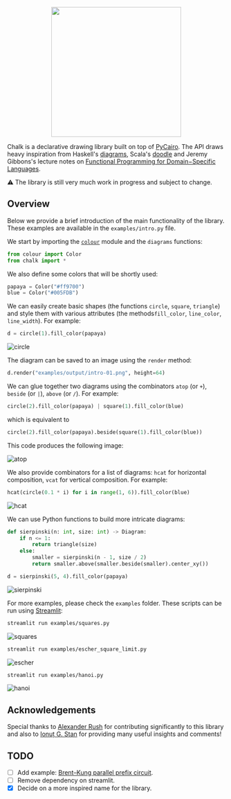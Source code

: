<p align="center"><img src="https://raw.githubusercontent.com/danoneata/chalk/master/examples/output/logo-sm.png" width=300></p>

Chalk is a declarative drawing library built on top of [PyCairo](https://pycairo.readthedocs.io).
The API draws heavy inspiration from
Haskell's [diagrams](https://diagrams.github.io/),
Scala's [doodle](https://github.com/creativescala/doodle/) and
Jeremy Gibbons's lecture notes on [Functional Programming for Domain−Specific Languages](http://www.cs.ox.ac.uk/publications/publication7583-abstract.html).

⚠️ The library is still very much work in progress and subject to change.

## Overview

Below we provide a brief introduction of the main functionality of the library.
These examples are available in the `examples/intro.py` file.

We start by importing the [`colour`](https://github.com/vaab/colour) module and the `diagrams` functions:

```python
from colour import Color
from chalk import *
```

We also define some colors that will be shortly used:

```python
papaya = Color("#ff9700")
blue = Color("#005FDB")
```

We can easily create basic shapes (the functions `circle`, `square`, `triangle`) and style them with various attributes (the methods`fill_color`, `line_color`, `line_width`).
For example:

```python
d = circle(1).fill_color(papaya)
```

![circle](https://raw.githubusercontent.com/danoneata/chalk/master/examples/output/intro-01.png)

The diagram can be saved to an image using the `render` method:

```python
d.render("examples/output/intro-01.png", height=64)
```

We can glue together two diagrams using the combinators `atop` (or `+`), `beside` (or `|`), `above` (or `/`).
For example:

```python
circle(2).fill_color(papaya) | square(1).fill_color(blue)
```

which is equivalent to

```python
circle(2).fill_color(papaya).beside(square(1).fill_color(blue))
```

This code produces the following image:

![atop](https://raw.githubusercontent.com/danoneata/chalk/master/examples/output/intro-02.png)

We also provide combinators for a list of diagrams:
`hcat` for horizontal composition, `vcat` for vertical composition.
For example:

```python
hcat(circle(0.1 * i) for i in range(1, 6)).fill_color(blue)
```
![hcat](https://raw.githubusercontent.com/danoneata/chalk/master/examples/output/intro-03.png)

We can use Python functions to build more intricate diagrams:

```python
def sierpinski(n: int, size: int) -> Diagram:
    if n <= 1:
        return triangle(size)
    else:
        smaller = sierpinski(n - 1, size / 2)
        return smaller.above(smaller.beside(smaller).center_xy())

d = sierpinski(5, 4).fill_color(papaya)
```

![sierpinski](https://raw.githubusercontent.com/danoneata/chalk/master/examples/output/intro-04.png)

For more examples, please check the `examples` folder.
These scripts can be run using [Streamlit](https://streamlit.io/):

```bash
streamlit run examples/squares.py
```

![squares](https://raw.githubusercontent.com/danoneata/chalk/master/examples/output/squares.png)

```bash
streamlit run examples/escher_square_limit.py
```

![escher](https://raw.githubusercontent.com/danoneata/chalk/master/examples/output/escher-square-limit.png)

```bash
streamlit run examples/hanoi.py
```

![hanoi](https://raw.githubusercontent.com/danoneata/chalk/master/examples/output/hanoi.png)

## Acknowledgements

Special thanks to [Alexander Rush](http://rush-nlp.com/) for contributing significantly to this library and
also to [Ionuț G. Stan](http://igstan.ro/) for providing many useful insights and comments!

## TODO

- [ ] Add example: [Brent–Kung parallel prefix circuit](http://www.cs.ox.ac.uk/jeremy.gibbons/publications/embedding.pdf).
- [ ] Remove dependency on streamlit.
- [x] Decide on a more inspired name for the library.
